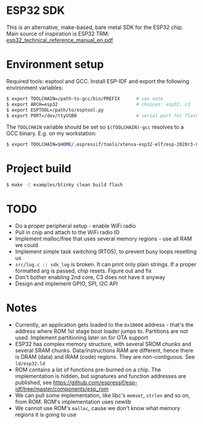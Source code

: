 # ESP32 SDK

This is an alternative, make-based, bare metal SDK for the ESP32 chip.
Main source of inspiration is ESP32 TRM:
[esp32_technical_reference_manual_en.pdf](https://www.espressif.com/sites/default/files/documentation/esp32_technical_reference_manual_en.pdf)

# Environment setup

Required tools: esptool and GCC. Install ESP-IDF and export the following
environment variables:

```sh
$ export TOOLCHAIN=/path-to-gcc/bin/PREFIX      # see note
$ export ARCH=esp32                             # choices: esp32, c3
$ export ESPTOOL=/path/to/esptool.py
$ export PORT=/dev/ttyUSB0                      # serial port for flashing
```

The `TOOLCHAIN` variable should be set so `$(TOOLCHAIN)-gcc` resolves to a
GCC binary.  E.g. on my workstation:

```sh
$ export TOOLCHAIN=$HOME/.espressif/tools/xtensa-esp32-elf/esp-2020r3-8.4.0/xtensa-esp32-elf/bin/xtensa-esp32-elf
```

# Project build

```sh
$ make -C examples/blinky clean build flash
```

# TODO

- Do a proper peripheral setup - enable WiFi radio
- Pull in cnip and attach to the WiFi radio IO
- Implement malloc/free that uses several memory regions - use all RAM we could
- Implement simple task switching (RTOS), to prevent busy loops resetting us
- `src/log.c :: sdk_log` is broken. It can print only plain strings.
  If a proper formatted arg is passed, chip resets. Figure out and fix
- Don't bother enabling 2nd core, C3 does not have it anyway
- Design and implement GPIO, SPI, I2C API

# Notes

- Currently, an application gets loaded to the `0x10000` address - that's
  the address where ROM 1st stage boot loader jumps to. Partitions are not
  used. Implement partitioning later on for OTA support
- ESP32 has complex memory structure, with several SROM chunks and several
  SRAM chunks. Data/instructions RAM are different, hence there is DRAM (data)
  and IRAM (code) regions. They are non-contiguous. See `ld/esp32.ld`
- ROM contains a lot of functions pre-burned on a chip. The implementation
  is hidden, but signatures and function addresses are published,
  see https://github.com/espressif/esp-idf/tree/master/components/esp_rom
- We can pull some implementation, like libc's `memset`, `strlen` and so
  on, from ROM. ROM's implementation uses newlib
- We cannot use ROM's `malloc`, cause we don't know what memory regions
  it is going to use
